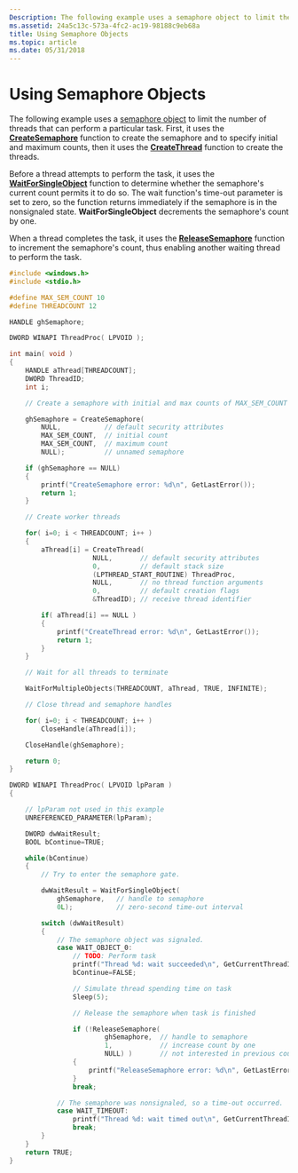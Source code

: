 ```yaml
---
Description: The following example uses a semaphore object to limit the number of threads that can perform a particular task.
ms.assetid: 24a5c13c-573a-4fc2-ac19-98188c9eb68a
title: Using Semaphore Objects
ms.topic: article
ms.date: 05/31/2018
---
```


# Using Semaphore Objects

The following example uses a [semaphore object](semaphore-objects.md) to limit the number of threads that can perform a particular task. First, it uses the [**CreateSemaphore**](/windows/desktop/api/WinBase/nf-winbase-createsemaphorea) function to create the semaphore and to specify initial and maximum counts, then it uses the [**CreateThread**](https://msdn.microsoft.com/en-us/library/ms682453(v=VS.85).aspx) function to create the threads.

Before a thread attempts to perform the task, it uses the [**WaitForSingleObject**](https://msdn.microsoft.com/en-us/library/ms685061(v=VS.85).aspx) function to determine whether the semaphore's current count permits it to do so. The wait function's time-out parameter is set to zero, so the function returns immediately if the semaphore is in the nonsignaled state. **WaitForSingleObject** decrements the semaphore's count by one.

When a thread completes the task, it uses the [**ReleaseSemaphore**](https://msdn.microsoft.com/en-us/library/ms685071(v=VS.85).aspx) function to increment the semaphore's count, thus enabling another waiting thread to perform the task.


```C++
#include <windows.h>
#include <stdio.h>

#define MAX_SEM_COUNT 10
#define THREADCOUNT 12

HANDLE ghSemaphore;

DWORD WINAPI ThreadProc( LPVOID );

int main( void )
{
    HANDLE aThread[THREADCOUNT];
    DWORD ThreadID;
    int i;

    // Create a semaphore with initial and max counts of MAX_SEM_COUNT

    ghSemaphore = CreateSemaphore( 
        NULL,           // default security attributes
        MAX_SEM_COUNT,  // initial count
        MAX_SEM_COUNT,  // maximum count
        NULL);          // unnamed semaphore

    if (ghSemaphore == NULL) 
    {
        printf("CreateSemaphore error: %d\n", GetLastError());
        return 1;
    }

    // Create worker threads

    for( i=0; i < THREADCOUNT; i++ )
    {
        aThread[i] = CreateThread( 
                     NULL,       // default security attributes
                     0,          // default stack size
                     (LPTHREAD_START_ROUTINE) ThreadProc, 
                     NULL,       // no thread function arguments
                     0,          // default creation flags
                     &ThreadID); // receive thread identifier

        if( aThread[i] == NULL )
        {
            printf("CreateThread error: %d\n", GetLastError());
            return 1;
        }
    }

    // Wait for all threads to terminate

    WaitForMultipleObjects(THREADCOUNT, aThread, TRUE, INFINITE);

    // Close thread and semaphore handles

    for( i=0; i < THREADCOUNT; i++ )
        CloseHandle(aThread[i]);

    CloseHandle(ghSemaphore);

    return 0;
}

DWORD WINAPI ThreadProc( LPVOID lpParam )
{

    // lpParam not used in this example
    UNREFERENCED_PARAMETER(lpParam);

    DWORD dwWaitResult; 
    BOOL bContinue=TRUE;

    while(bContinue)
    {
        // Try to enter the semaphore gate.

        dwWaitResult = WaitForSingleObject( 
            ghSemaphore,   // handle to semaphore
            0L);           // zero-second time-out interval

        switch (dwWaitResult) 
        { 
            // The semaphore object was signaled.
            case WAIT_OBJECT_0: 
                // TODO: Perform task
                printf("Thread %d: wait succeeded\n", GetCurrentThreadId());
                bContinue=FALSE;            

                // Simulate thread spending time on task
                Sleep(5);

                // Release the semaphore when task is finished

                if (!ReleaseSemaphore( 
                        ghSemaphore,  // handle to semaphore
                        1,            // increase count by one
                        NULL) )       // not interested in previous count
                {
                    printf("ReleaseSemaphore error: %d\n", GetLastError());
                }
                break; 

            // The semaphore was nonsignaled, so a time-out occurred.
            case WAIT_TIMEOUT: 
                printf("Thread %d: wait timed out\n", GetCurrentThreadId());
                break; 
        }
    }
    return TRUE;
}
```



 

 




